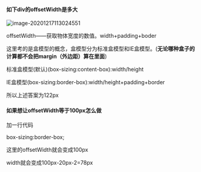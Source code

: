 #### 如下div的offsetWidth是多大

![image-20201217113024551](C:\Users\d1063\AppData\Roaming\Typora\typora-user-images\image-20201217113024551.png)

offsetWidth——获取物体宽度的数值。width+padding+boder

这里考的是盒模型的概念，盒模型分为标准盒模型和IE盒模型。(**无论哪种盒子的计算都不会把margin（外边距）算在里面**)

标准盒模型(默认)(box-sizing:content-box):width/height

IE盒模型(box-sizing:border-box):width/height+padding+border

所以上述答案为122px

#### 如果想让offsetWidth等于100px怎么做

加一行代码

box-sizing:border-box;

这里的offsetWidth就会变成100px

width就会变成100px-20px-2=78px

